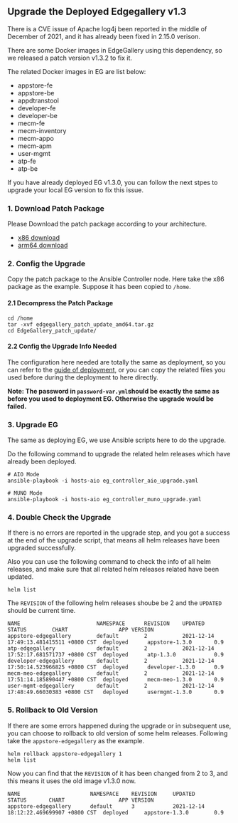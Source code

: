 ## Upgrade the Deployed Edgegallery v1.3

There is a CVE issue of Apache log4j been reported in the middle of December of 2021, and it has already been fixed in 2.15.0 verison.

There are some Docker images in EdgeGallery using this dependency, so we released a patch version v1.3.2 to fix it.

The related Docker images in EG are list below:

- appstore-fe
- appstore-be
- appdtranstool
- developer-fe
- developer-be
- mecm-fe
- mecm-inventory
- mecm-appo
- mecm-apm
- user-mgmt
- atp-fe
- atp-be

If you have already deployed EG v1.3.0, you can follow the next stpes to upgrade your local EG version to fix this issue.

### 1. Download Patch Package

Please Download the patch package according to your architecture.

- [x86 download](https://edgegallery-v1.3.2.obs.cn-north-4.myhuaweicloud.com/edgegallery_patch_update_amd64.tar.gz)
- [arm64 download](https://edgegallery-v1.3.2.obs.cn-north-4.myhuaweicloud.com/edgegallery_patch_update_arm64.tar.gz)

### 2. Config the Upgrade

Copy the patch package to the Ansible Controller node. Here take the x86 package as the example. Suppose it has been copied to `/home`.

#### 2.1 Decompress the Patch Package

```
cd /home
tar -xvf edgegallery_patch_update_amd64.tar.gz
cd EdgeGallery_patch_update/
```

#### 2.2 Config the Upgrade Info Needed

The configuration here needed are totally the same as deployment, so you can refer to the [guide of deployment](https://gitee.com/edgegallery/installer/blob/Release-v1.3/ansible_install/README-en.md),
or you can copy the related files you used before during the deployment to here directly.

 **Note: The password in `password-var.yml`should be exactly the same as before you used to deployment EG. Otherwise the upgrade would be failed.** 

### 3. Upgrade EG

The same as deploying EG, we use Ansible scripts here to do the upgrade.

Do the following command to upgrade the related helm releases which have already been deployed.

```
# AIO Mode
ansible-playbook -i hosts-aio eg_controller_aio_upgrade.yaml

# MUNO Mode
ansible-playbook -i hosts-aio eg_controller_muno_upgrade.yaml
```

### 4. Double Check the Upgrade

If there is no errors are reported in the upgrade step, and you got a success at the end of the upgrade script,
that means all helm releases have been upgraded successfully.

Also you can use the following command to check the info of all helm releases, and make sure that all related helm releases related have been updated.

```
helm list
```

The `REVISION` of the following helm releases shoube be 2 and the `UPDATED` should be current time.

```
NAME                        NAMESPACE      REVISION    UPDATED                                  STATUS        CHART                APP VERSION
appstore-edgegallery        default        2           2021-12-14 17:49:13.481415511 +0800 CST  deployed      appstore-1.3.0       0.9
atp-edgegallery             default        2           2021-12-14 17:52:17.681571737 +0800 CST  deployed      atp-1.3.0            0.9
developer-edgegallery       default        2           2021-12-14 17:50:14.523966825 +0800 CST  deployed      developer-1.3.0      0.9
mecm-meo-edgegallery        default        2           2021-12-14 17:51:14.185890447 +0800 CST  deployed      mecm-meo-1.3.0       0.9
user-mgmt-edgegallery       default        2           2021-12-14 17:48:49.66030383 +0800 CST   deployed      usermgmt-1.3.0       0.9
```

### 5. Rollback to Old Version

If there are some errors happened during the upgrade or in subsequent use, you can choose to rollback to old version of some helm releases.
Following take the `appstore-edgegallery` as the example.

```
helm rollback appstore-edgegallery 1
helm list
```

Now you can find that the `REVISION` of it has been changed from 2 to 3, and this means it uses the old image v1.3.0 now.

```
NAME                      NAMESPACE    REVISION     UPDATED                                  STATUS       CHART                 APP VERSION
appstore-edgegallery      default      3            2021-12-14 18:12:22.469699907 +0800 CST  deployed     appstore-1.3.0        0.9

```